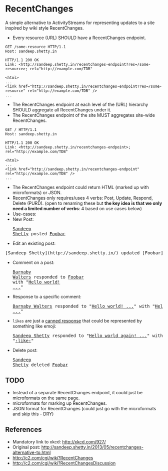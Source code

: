 # RecentChanges

A simple alternative to ActivityStreams for representing updates to a site inspired by wiki style RecentChanges.


* Every resource (URL) SHOULD have a RecentChanges endpoint.

```http
GET /some-resource HTTP/1.1
Host: sandeep.shetty.in
```
```http
HTTP/1.1 200 OK
Link: <http://sandeep.shetty.in/recentchanges-endpoint?res=/some-resource>; rel="http://example.com/TDB"

<html>
...
<link href="http://sandeep.shetty.in/recentchanges-endpoint?res=/some-resource" rel="http://example.com/TDB" />
...
```
* The RecentChanges endpoint at each level of the (URL) hierarchy SHOULD aggregate all RecentChanges under it.
* The RecentChanges endpoint of the site MUST aggregates site-wide RecentChanges.

```http
GET / HTTP/1.1
Host: sandeep.shetty.in
```
```http
HTTP/1.1 200 OK
Link: <http://sandeep.shetty.in/recentchanges-endpoint>; rel="http://example.com/TDB"

<html>
...
<link href="http://sandeep.shetty.in/recentchanges-endpoint" rel="http://example.com/TDB" />
...
```
* The RecentChanges endpoint could return HTML (marked up with microformats) or JSON.
* RecentChanges only requires/uses 4 verbs: Post, Update, Respond, Delete (PURD). (open to renaming these but **the key idea is that we only need a limited number of verbs**: 4 based on use cases below)
* Use-cases:
 * New Post: <pre>[Sandeep Shetty](http://sandeep.shetty.in/) posted [Foobar](http://example.com/foobar)</pre>
 * Edit an existing post: 
<pre>[Sandeep Shetty](http://sandeep.shetty.in/) updated [Foobar](http://example.com/foobar) with http://example.com/diff/v1-vs-v2 </pre>
 * Comment on a post: <pre>[Barnaby Walters](http://waterpigs.co.uk/) responded to [Foobar](http://example.com/foobar) with "[Hello world! ...](http://example.com/comment/22)"</pre>
 * Response to a specific comment: <pre>[Barnaby Walters](http://waterpigs.co.uk/) responded to "[Hello world! ...](http://example.com/comment/22)" with "[Hello world again! ...](http://example.com/comment/222)"</pre>
 * `likes` are just a [canned response](http://sandeep.shetty.in/2012/10/facebooks-like-is-just-canned-response.html) that could be represented by something like emoji: <pre>[Sandeep Shetty](http://sandeep.shetty.in/) responded to "[Hello world again! ...](http://example.com/comment/222)" with "[:like:](http://example.com/comment/2222)"</pre>
 * Delete post: <pre>[Sandeep Shetty](http://sandeep.shetty.in/) deleted [Foobar](http://example.com/foobar)</pre>


## TODO
* Instead of a separate RecentChanges endpoint, it could just be microformats on the same page.
* microformats for marking up RecentChanges.
* JSON format for RecentChanges (could just go with the microformats and skip this - DRY)


## References
* Mandatory link to xkcd: http://xkcd.com/927/
* Original post: http://sandeep.shetty.in/2013/05/recentchanges-alternative-to.html
* http://c2.com/cgi/wiki?RecentChanges
* http://c2.com/cgi/wiki?RecentChangesDiscussion
